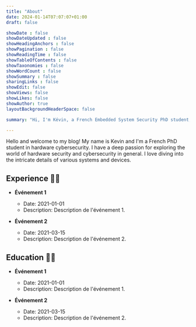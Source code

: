 ```yaml
---
title: "About"
date: 2024-01-14T07:07:07+01:00
draft: false

showDate : false
showDateUpdated : false
showHeadingAnchors : false
showPagination : false
showReadingTime : false
showTableOfContents : false
showTaxonomies : false 
showWordCount : false
showSummary : false
sharingLinks : false
showEdit: false
showViews: false
showLikes: false
showAuthor: true
layoutBackgroundHeaderSpace: false

summary: "Hi, I'm Kévin, a French Embedded System Security PhD student, and here is my blog"

---
```


Hello and welcome to my blog! My name is Kevin and I'm a French PhD student in hardware cybersecurity. I have a deep passion for exploring the world of hardware security and cybersecurity in general. I love diving into the intricate details of various systems and devices.

## Experience 👨‍💻

- **Événement 1**
  - Date: 2021-01-01
  - Description: Description de l'événement 1.

- **Événement 2**
  - Date: 2021-03-15
  - Description: Description de l'événement 2.


## Education 🧑‍🎓

- **Événement 1**
  - Date: 2021-01-01
  - Description: Description de l'événement 1.

- **Événement 2**
  - Date: 2021-03-15
  - Description: Description de l'événement 2.